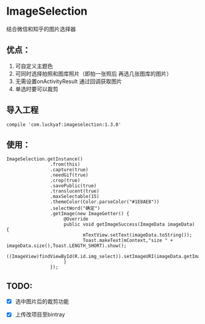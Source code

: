 # ImageSelection
结合微信和知乎的图片选择器

## 优点：
1. 可自定义主题色
2. 可同时选择拍照和图库照片（即拍一张照后 再选几张图库的图片）
3. 无需设置onActivityResult 通过回调获取图片
4. 单选时要可以裁剪



## 导入工程
`
compile 'com.luckyaf:imageselection:1.3.0'
`

## 使用：


    ImageSelection.getInstance()
                    .from(this)
                    .capture(true)
                    .needGif(true)
                    .crop(true)
                    .savePublic(true)
                    .translucent(true)
                    .maxSelectable(15)
                    .themeColor(Color.parseColor("#1E8AE8"))
                    .selectWord("确定")
                    .getImage(new ImageGetter() {
                         @Override
                         public void getImageSuccess(ImageData imageData) {
                                mTextView.setText(imageData.toString());
                                Toast.makeText(mContext,"size " + imageData.size(),Toast.LENGTH_SHORT).show();
                                ((ImageView)findViewById(R.id.img_select)).setImageURI(imageData.getImage());
                         }
                    });
 

## TODO:
- [x] 选中图片后的裁剪功能
- [x] 上传改项目至bintray



